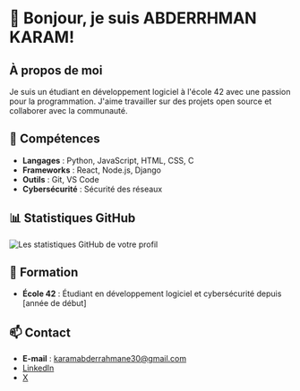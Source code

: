 # 👋 Bonjour, je suis ABDERRHMAN KARAM!

## À propos de moi
Je suis un étudiant en développement logiciel à l'école 42 avec une passion pour la programmation. J'aime travailler sur des projets open source et collaborer avec la communauté.

## 🔧 Compétences
- **Langages** : Python, JavaScript, HTML, CSS, C
- **Frameworks** : React, Node.js, Django
- **Outils** : Git, VS Code
- **Cybersécurité** : Sécurité des réseaux

## 📊 Statistiques GitHub
![Les statistiques GitHub de votre profil](https://github-readme-stats.vercel.app/api?username=votreutilisateur&show_icons=true&theme=radical)

## 🏫 Formation
- **École 42** : Étudiant en développement logiciel et cybersécurité depuis [année de début]

## 📫 Contact
- **E-mail** : karamabderrahmane30@gmail.com
- [LinkedIn](https://www.linkedin.com/in/abderrahman-k-18082b276/)
- [X](https://x.com/Abdou43957225)
